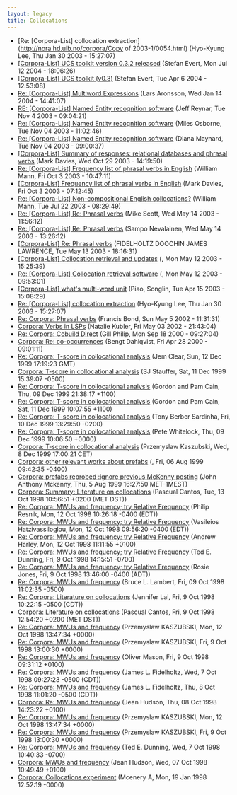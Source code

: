 ```yaml
---
layout: legacy
title: Collocations
---
```

* [Re: [Corpora-List] collocation extraction](http://nora.hd.uib.no/corpora/Copy of 2003-1/0054.html) (Hyo-Kyung Lee, Thu Jan 30 2003 - 15:27:07)
* [[Corpora-List] UCS toolkit version 0.3.2 released](http://nora.hd.uib.no/corpora/2004-2/0163.html) (Stefan Evert, Mon Jul 12 2004 - 18:06:26)
* [[Corpora-List] UCS toolkit (v0.3)](http://nora.hd.uib.no/corpora/2004-1/0275.html) (Stefan Evert, Tue Apr 6 2004 - 12:53:08)
* [Re: [Corpora-List] Multiword Expressions](http://nora.hd.uib.no/corpora/2004-1/0039.html) (Lars Aronsson, Wed Jan 14 2004 - 14:41:07)
* [RE: [Corpora-List] Named Entity recognition software](http://nora.hd.uib.no/corpora/2003-2/0173.html) (Jeff Reynar, Tue Nov 4 2003 - 09:04:21)
* [Re: [Corpora-List] Named Entity recognition software](http://nora.hd.uib.no/corpora/2003-2/0167.html) (Miles Osborne, Tue Nov 04 2003 - 11:02:46)
* [Re: [Corpora-List] Named Entity recognition software](http://nora.hd.uib.no/corpora/2003-2/0166.html) (Diana Maynard, Tue Nov 04 2003 - 09:00:37)
* [[Corpora-List] Summary of responses: relational databases and phrasal verbs](http://nora.hd.uib.no/corpora/2003-2/0145.html) (Mark Davies, Wed Oct 29 2003 - 14:19:50)
* [Re: [Corpora-List] Frequency list of phrasal verbs in English](http://nora.hd.uib.no/corpora/2003-2/0070.html) (William Mann, Fri Oct 3 2003 - 10:47:11)
* [[Corpora-List] Frequency list of phrasal verbs in English](http://nora.hd.uib.no/corpora/2003-2/0068.html) (Mark Davies, Fri Oct 3 2003 - 07:12:45)
* [Re: [Corpora-List] Non-compositional English collocations?](http://nora.hd.uib.no/corpora/2003-1/0701.html) (William Mann, Tue Jul 22 2003 - 08:29:49)
* [Re: [Corpora-List] Re: Phrasal verbs](http://nora.hd.uib.no/corpora/2003-1/0424.html) (Mike Scott, Wed May 14 2003 - 11:56:12)
* [Re: [Corpora-List] Re: Phrasal verbs](http://nora.hd.uib.no/corpora/2003-1/0423.html) (Sampo Nevalainen, Wed May 14 2003 - 13:26:12)
* [[Corpora-List] Re: Phrasal verbs](http://nora.hd.uib.no/corpora/2003-1/0420.html) (FIDELHOLTZ DOOCHIN JAMES LAWRENCE, Tue May 13 2003 - 18:16:31)
* [[Corpora-List] Collocation retrieval and updates](http://nora.hd.uib.no/corpora/2003-1/0416.html) (, Mon May 12 2003 - 15:25:39)
* [Re: [Corpora-List] Collocation retrieval software](http://nora.hd.uib.no/corpora/2003-1/0411.html) (, Mon May 12 2003 - 09:53:01)
* [[Corpora-List] what's multi-word unit](http://nora.hd.uib.no/corpora/2003-1/0316.html) (Piao, Songlin, Tue Apr 15 2003 - 15:08:29)
* [Re: [Corpora-List] collocation extraction](http://nora.hd.uib.no/corpora/2003-1/0054.html) (Hyo-Kyung Lee, Thu Jan 30 2003 - 15:27:07)
* [Re: Corpora: Phrasal verbs](http://nora.hd.uib.no/corpora/2002-2/0152.html) (Francis Bond, Sun May 5 2002 - 11:31:31)
* [Corpora: Verbs in LSPs](http://nora.hd.uib.no/corpora/2002-2/0150.html) (Natalie Kubler, Fri May 03 2002 - 21:43:04)
* [Re: Corpora: Cobuild Direct](http://nora.hd.uib.no/corpora/2000-3/0035.html) (Gill Philip, Mon Sep 18 2000 - 09:27:04)
* [Corpora: Re: co-occurrences](http://nora.hd.uib.no/corpora/2000-2/0072.html) (Bengt Dahlqvist, Fri Apr 28 2000 - 09:01:11)
* [Re: Corpora: T-score in collocational analysis](http://nora.hd.uib.no/corpora/1999-4/0146.html) (Jem Clear, Sun, 12 Dec 1999 17:19:23 GMT)
* [Corpora: T-score in collocational analysis](http://nora.hd.uib.no/corpora/1999-4/0145.html) (SJ Stauffer, Sat, 11 Dec 1999 15:39:07 -0500)
* [Re: Corpora: T-score in collocational analysis](http://nora.hd.uib.no/corpora/1999-4/0135.html) (Gordon and Pam Cain, Thu, 09 Dec 1999 21:38:17 +1100)
* [Re: Corpora: T-score in collocational analysis](http://nora.hd.uib.no/corpora/1999-4/0135.html) (Gordon and Pam Cain, Sat, 11 Dec 1999 10:07:55 +1100)
* [Re: Corpora: T-score in collocational analysis](http://nora.hd.uib.no/corpora/1999-4/0132.html) (Tony Berber Sardinha, Fri, 10 Dec 1999 13:29:50 -0200)
* [Re: Corpora: T-score in collocational analysis](http://nora.hd.uib.no/corpora/1999-4/0130.html) (Pete Whitelock, Thu, 09 Dec 1999 10:06:50 +0000)
* [Corpora: T-score in collocational analysis](http://nora.hd.uib.no/corpora/1999-4/0120.html) (Przemyslaw Kaszubski, Wed, 8 Dec 1999 17:00:21 CET)
* [Corpora: other relevant works about prefabs](http://nora.hd.uib.no/corpora/1999-3/0223.html) (, Fri, 06 Aug 1999 09:42:35 -0400)
* [Corpora: prefabs reprobed :ignore previous McKenny posting](http://nora.hd.uib.no/corpora/1999-3/0218.html) (John Anthony Mckenny, Thu, 5 Aug 1999 16:27:50 MET-1MEST)
* [Corpora: Summary: Literature on collocations](http://nora.hd.uib.no/corpora/1998-4/0020.html) (Pascual Cantos, Tue, 13 Oct 1998 10:56:51 +0200 (MET DST))
* [Re: Corpora: MWUs and frequency; try Relative Frequency](http://nora.hd.uib.no/corpora/1998-4/0019.html) (Philip Resnik, Mon, 12 Oct 1998 10:26:18 -0400 (EDT))
* [Re: Corpora: MWUs and frequency; try Relative Frequency](http://nora.hd.uib.no/corpora/1998-4/0018.html) (Vasileios Hatzivassiloglou, Mon, 12 Oct 1998 09:56:20 -0400 (EDT))
* [Re: Corpora: MWUs and frequency; try Relative Frequency](http://nora.hd.uib.no/corpora/1998-4/0016.html) (Andrew Harley, Mon, 12 Oct 1998 11:11:55 +0100)
* [Re: Corpora: MWUs and frequency; try Relative Frequency](http://nora.hd.uib.no/corpora/1998-4/0012.html) (Ted E. Dunning, Fri, 9 Oct 1998 14:15:51 -0700)
* [Re: Corpora: MWUs and frequency; try Relative Frequency](http://nora.hd.uib.no/corpora/1998-4/0011.html) (Rosie Jones, Fri, 9 Oct 1998 13:46:00 -0400 (ADT))
* [Re: Corpora: MWUs and frequency](http://nora.hd.uib.no/corpora/1998-4/0010.html) (Bruce L. Lambert, Fri, 09 Oct 1998 11:02:35 -0500)
* [Re: Corpora: Literature on collocations](http://nora.hd.uib.no/corpora/1998-4/0009.html) (Jennifer Lai, Fri, 9 Oct 1998 10:22:15 -0500 (CDT))
* [Corpora: Literature on collocations](http://nora.hd.uib.no/corpora/1998-4/0008.html) (Pascual Cantos, Fri, 9 Oct 1998 12:54:20 +0200 (MET DST))
* [Re: Corpora: MWUs and frequency](http://nora.hd.uib.no/corpora/1998-4/0007.html) (Przemyslaw KASZUBSKI, Mon, 12 Oct 1998 13:47:34 +0000)
* [Re: Corpora: MWUs and frequency](http://nora.hd.uib.no/corpora/1998-4/0007.html) (Przemyslaw KASZUBSKI, Fri, 9 Oct 1998 13:00:30 +0000)
* [Re: Corpora: MWUs and frequency](http://nora.hd.uib.no/corpora/1998-4/0005.html) (Oliver Mason, Fri, 9 Oct 1998 09:31:12 +0100)
* [Re: Corpora: MWUs and frequency](http://nora.hd.uib.no/corpora/1998-4/0000.html) (James L. Fidelholtz, Wed, 7 Oct 1998 09:27:23 -0500 (CDT))
* [Re: Corpora: MWUs and frequency](http://nora.hd.uib.no/corpora/1998-4/0000.html) (James L. Fidelholtz, Thu, 8 Oct 1998 11:01:20 -0500 (CDT))
* [Corpora: Re: MWUs and frequency](http://nora.hd.uib.no/corpora/1998-3/0230.html) (Jean Hudson, Thu, 08 Oct 1998 14:23:22 +0100)
* [Re: Corpora: MWUs and frequency](http://nora.hd.uib.no/corpora/1998-3/0228.html) (Przemyslaw KASZUBSKI, Mon, 12 Oct 1998 13:47:34 +0000)
* [Re: Corpora: MWUs and frequency](http://nora.hd.uib.no/corpora/1998-3/0228.html) (Przemyslaw KASZUBSKI, Fri, 9 Oct 1998 13:00:30 +0000)
* [Re: Corpora: MWUs and frequency](http://nora.hd.uib.no/corpora/1998-3/0225.html) (Ted E. Dunning, Wed, 7 Oct 1998 10:40:33 -0700)
* [Corpora: MWUs and frequency](http://nora.hd.uib.no/corpora/1998-3/0221.html) (Jean Hudson, Wed, 07 Oct 1998 10:49:49 +0100)
* [Corpora: Collocations experiment](http://nora.hd.uib.no/corpora/1998-1/0024.html) (Mcenery A, Mon, 19 Jan 1998 12:52:19 -0000)
